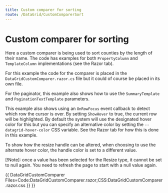 ```yaml
---
title: Custom comparer for sorting
route: /DataGrid/CustomComparerSort
---
```


# Custom comparer for sorting

Here a custom comparer is being used to sort counties by the length of their name. The code has examples for both
`PropertyColumn` and `TemplateColumn` implementations (see the Razor tab).

For this example the code for the comparer is placed in the `DataGridCustomComparer.razor.cs` file but it
could of course be placed in its own file.

For the paginator, this example also shows how to use the `SummaryTemplate` and `PaginationTextTemplate` parameters.

This example also shows using an `OnRowFocus` event callback to detect which row the cursor is over. By setting `ShowHover`
to true, the current row will be highlighted. By default the system will use the designated hover color for this but you can specify an alternative
color by setting the `--datagrid-hover-color` CSS variable. See the Razor tab for how this is done in this example.

To show how the resize handle can be altered, when choosing to use the alternate hover color, the handle color is set to a different value.

[!Note]: once a value has been selected for the Resize type, it cannot be set to null again. You need to refresh the page to start with a null value again.</em></p>
        

{{ DataGridCustomComparer Files=Code:DataGridCustomComparer.razor;CSS:DataGridCustomComparer.razor.css }} }}
